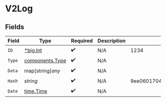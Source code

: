 # V2Log


## Fields

| Field                                                            | Type                                                             | Required                                                         | Description                                                      | Example                                                          |
| ---------------------------------------------------------------- | ---------------------------------------------------------------- | ---------------------------------------------------------------- | ---------------------------------------------------------------- | ---------------------------------------------------------------- |
| `ID`                                                             | [*big.Int](https://pkg.go.dev/math/big#Int)                      | :heavy_check_mark:                                               | N/A                                                              | 1234                                                             |
| `Type`                                                           | [components.Type](../../models/components/type.md)               | :heavy_check_mark:                                               | N/A                                                              |                                                                  |
| `Data`                                                           | map[string]*any*                                                 | :heavy_check_mark:                                               | N/A                                                              |                                                                  |
| `Hash`                                                           | *string*                                                         | :heavy_check_mark:                                               | N/A                                                              | 9ee060170400f556b7e1575cb13f9db004f150a08355c7431c62bc639166431e |
| `Date`                                                           | [time.Time](https://pkg.go.dev/time#Time)                        | :heavy_check_mark:                                               | N/A                                                              |                                                                  |
